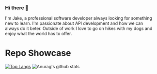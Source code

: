 ### Hi there 👋

I'm Jake, a professional software developer always looking for something new to learn. I'm passionate about API development and how we can always do it beter. Outside of work I love to go on hikes with my dogs and enjoy what the world has to offer.

# Repo Showcase
[![Top Langs](https://github-readme-stats.vercel.app/api/top-langs/?username=jacoblbeck&theme=radical)](https://github.com/anuraghazra/github-readme-stats) ![Anurag's github stats](https://github-readme-stats.vercel.app/api?username=jacoblbeck&show_icons=true&theme=yeblu)
<!--
**jacoblbeck/jacoblbeck** is a ✨ _special_ ✨ repository because its `README.md` (this file) appears on your GitHub profile.

Here are some ideas to get you started:

- 🔭 I’m currently working on ...
- 🌱 I’m currently learning ...
- 👯 I’m looking to collaborate on ...
- 🤔 I’m looking for help with ...
- 💬 Ask me about ...
- 📫 How to reach me: ...
- 😄 Pronouns: ...
- ⚡ Fun fact: ...
-->

